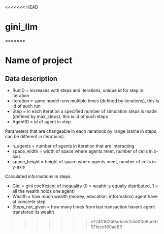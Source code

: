<<<<<<< HEAD
# gini_llm
=======
# Name of project

## Data description

* RunID = increases with steps and iterations, unique id for step in iteration
* iteration = same model runs multiple times (defined by iterations), this is id of such run
* Step = in each iteration a specified number of simulation steps is made (defined by max_steps), this is id of such steps
* AgentID = id of agent in step

Parameters that are changeable in each iterations by range (same in steps, can be different in iterations).

* n_agents = number of agents in iteration that are interacting
* space_width = width of space where agents meet, number of cells in x-axis
* space_height = height of space where agents meet, number of cells in y-axis

Calculated informations in steps.

* Gini = gini coefficient of inequality (0 = wealth is equally distributed, 1 = all the wealth holds one agent)
* Wealth = how much wealth (money, education, information) agent have at concrete step
* Steps_not_given = how many times from last transaction havent agent transfered its wealth
>>>>>>> d124016249ada552db8f0e9ae67511ecd160ae63
